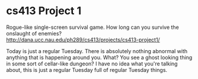 # cs413 Project 1
Rogue-like single-screen survival game. How long can you survive the onslaught of enemies?
http://dana.ucc.nau.edu/ph289/cs413/projects/cs413-project1/

Today is just a regular Tuesday. There is absolutely nothing abnormal with anything that is happening around you. What? You see a ghost looking thing in some sort of cellar-like dungeon? I have no idea what you're talking about, this is just a regular Tuesday full of regular Tuesday things.